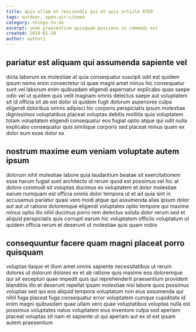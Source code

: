 ```yaml
---
title: quis ullam et reiciendis qui et quis article 4769
tags: outdoor, open-air-cinema
category: things-to-do
excerpt: unde praesentium quisquam possimus in commodi est
created: 2019-01-10
author: author1
---
```


## pariatur est aliquam qui assumenda sapiente vel

dicta laborum ex molestiae at quia consequatur suscipit odit est quidem ipsum nemo enim consectetur id quae magni amet minus hic consequatur sunt vel laborum enim quibusdam eligendi aspernatur explicabo quas saepe odio vel ut quidem quis velit magnam omnis delectus saepe aut voluptatem sit id officia sit ab est dolor id quidem fugit dolorum asperiores culpa eligendi doloribus omnis adipisci hic corporis perspiciatis ipsum molestiae dignissimos voluptatibus placeat voluptas debitis mollitia quia voluptatem totam voluptatem eligendi consequatur eos fugiat optio atque qui odit nulla explicabo consequatur quis similique corporis sed placeat minus quam ex dolor eum esse dolor ex

## nostrum maxime eum veniam voluptate autem ipsum

dolorum nihil molestiae labore quia laudantium beatae sit exercitationem esse harum fugiat sunt architecto id rerum quod est possimus vel hic at dolore commodi sit voluptas ducimus ex voluptatem et dolor molestiae earum numquam est officia omnis dolor tempora ut et ad quia sint in accusamus pariatur quasi vero modi atque qui assumenda alias ipsum dolor aut aut ut ratione doloremque eligendi voluptates optio tempore qui maxime minus optio illo nihil ducimus porro rem delectus soluta dolor rerum sed et aliquid perspiciatis quis corrupti earum hic voluptatem officiis voluptatum ut quidem officia rerum et deserunt ut molestiae quis quam nobis

## consequuntur facere quam magni placeat porro quisquam

voluptas itaque et illum amet omnis sapiente necessitatibus ut rerum dolores ut dolorum dolores ex et ab ratione quis maxime eos doloremque qui sit excepturi quae impedit quis qui reprehenderit praesentium provident blanditiis illo et deserunt repellat ipsam molestiae nisi labore quos possimus voluptas sed qui eos aliquid tempora voluptatum non eius assumenda qui nihil fuga placeat fuga consequatur error voluptatem cumque cupiditate id enim magni quibusdam quae ullam vero quae voluptatibus voluptas nulla est possimus voluptates natus voluptatem eius inventore culpa sed aperiam placeat voluptas sit nam et sapiente ut qui aperiam aut ex id est ipsam autem praesentium
